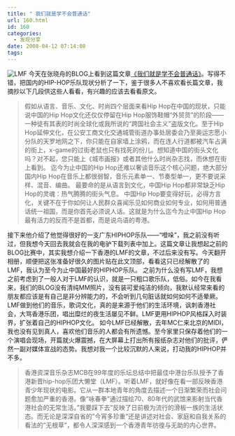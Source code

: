 ```yaml
---
title: " 我们就是学不会普通话"
url: 160.html
id: 160
categories:
  - 发现分享
date: 2008-04-12 07:14:08
tags:
---
```


![LMF](../../../images/2008/04/x4abomz7.jpg) 今天在张晓舟的BLOG上看到这篇文章[《我们就是学不会普通话》](http://blog.sina.com.cn/s/blog_4912b6e80100881b.html)。写得不错，把国内的HIP-HOP乐队现状分析了一下，鉴于很多人不喜欢看长篇文章，我摘抄以下几段供这些人看看，有兴趣的应该去看看原文。

> 假如从语言、音乐、文化、时尚四个层面来看Hip Hop在中国的现状，只能说中国的Hip Hop文化还仅仅停留在Hip Hop服饰鞋帽“外贸货”的阶段——一种徒有其表的时尚全球化或我所说的“跨国社会主义”盗版文化。至于Hip Hop延伸文化，在公安工商文化交通城管街道办事处居委会乃至奥运志愿小分队的天罗地网之下，你只能在自家墙上涂鸦，而在连人行道都被汽车占满的街上，x-game的过街老鼠也只有找死的份儿。想知道中国的街头文化吗？对不起，您只能上《城市画报》或者其他什么时尚杂志找，而休想在街上看到。 迄今为止中国的Hip Hop还难以奢谈音乐这个核心问题，绝大部分国内Hip Hop在音乐上都很弱智，音乐元素单一、节奏型单一，更不要说采样、混音、编曲。 最要命的是从语言到文化，中国Hip Hop都非常缺乏Hip Hop的灵魂：热气腾腾的街头气息。 中国Hip Hop要变得好玩，必得方言化，关键不在于你如何让人民群众喜闻乐见如何商业如何专业，如何用普通话统一祖国，而是你首先必须说人话。这就是为什么迄今为止中国Hip Hop最有活力的反而不是首都，而是说鸟语的粤港。

接下来他介绍了他觉得很好的一支广东HIPHOP乐队——“噔哚”，我之前没有听过，但我想今天回去我就会在我的电驴下载列表中加上。这篇文章让我想起之前的BLOG比赛中，其实我想介绍一下香港的LMF的文章，不过后来没有写。今天翻开相册，顺便把这张准备好很久的图片贴在此文顶部，看看这只已经解散了的LMF，我认为至今为止中国最好的HIPHOP乐队。 之前为什么没有写LMF，我想之前考虑到了一般人对于LMF的认识，就是一只粗口歌乐队，低俗。如今在我看来，我们的BLOG没有清纯MM照片，没有装可爱纯洁的倾向，我默认经常来看的朋友都应该是有自己是非分辨能力的，不会听到几句脏话就如何如何不适晕厥。LMF做到他们的音乐，歌词文化，真的是来源于他们的生活环境，讽刺香港社会，大骂香港乐团，唱出糜烂的夜生活屡见不鲜。LMF更用HIPHOP风格踩入时装界，扩张着自己的HIPHOP文化。 如今LMF已经解散，去年MC仁来北京的MIDI，我也没有见到真人，喜欢他们音乐的人都会有所遗憾。至今家里只保存着他们的一个演唱会现场，开篇就火爆震撼，在大屏幕上打出所有报纸杂志对他们的批评，俨然一副对媒体宣战的态势。我想对我一个比较沉默的人来说，打动我的HIPHOP并不多。

> 香港资深音乐杂志MCB在99年度的乐坛总结中把最佳中港台乐队授予了香港新晋hip-hop乐团大懒堂（LMF）。听着LMF，就好像在看一部反映香港青少年现状的电影。它从一群本地青年的角度去描述一个日渐繁荣而社会问题愈加严重的香港。像”咏春拳”通过描绘70、80年代的武馆来影射当代香港社会的无常生活。”我要踩下去”反映了日前极为流行的滑板一族的生活状态。而无论是深深自省的”今宵多珍重”还是讲述对社会、家庭和自我关系的看法的”无根草”，都令人深深感到一个香港青年彷徨与无助的内心世界。